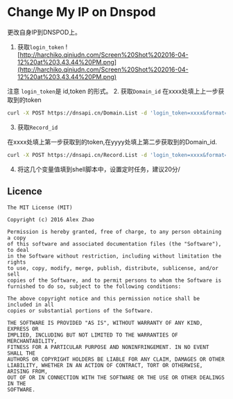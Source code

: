 # Change My IP on Dnspod

更改自身IP到DNSPOD上。

1. 获取`login_token`
![http://harchiko.qiniudn.com/Screen%20Shot%202016-04-12%20at%203.43.44%20PM.png](http://harchiko.qiniudn.com/Screen%20Shot%202016-04-12%20at%203.43.44%20PM.png)

注意 `login_token`是 id,token 的形式。
2. 获取`Domain_id`
在xxxx处填上上一步获取到的token
```bash
curl -X POST https://dnsapi.cn/Domain.List -d 'login_token=xxxx&format=json' | python -m json.tool
```
3. 获取`Record_id`

在xxxx处填上第一步获取到的token,在yyyy处填上第二步获取到的Domain_id.
```bash
curl -X POST https://dnsapi.cn/Record.List -d 'login_token=xxxx&format=json&domain_id=yyyy'|python -m json.tool
```

4. 将这几个变量值填到shell脚本中，设置定时任务，建议20分/

## Licence
```
The MIT License (MIT)

Copyright (c) 2016 Alex Zhao

Permission is hereby granted, free of charge, to any person obtaining a copy
of this software and associated documentation files (the "Software"), to deal
in the Software without restriction, including without limitation the rights
to use, copy, modify, merge, publish, distribute, sublicense, and/or sell
copies of the Software, and to permit persons to whom the Software is
furnished to do so, subject to the following conditions:

The above copyright notice and this permission notice shall be included in all
copies or substantial portions of the Software.

THE SOFTWARE IS PROVIDED "AS IS", WITHOUT WARRANTY OF ANY KIND, EXPRESS OR
IMPLIED, INCLUDING BUT NOT LIMITED TO THE WARRANTIES OF MERCHANTABILITY,
FITNESS FOR A PARTICULAR PURPOSE AND NONINFRINGEMENT. IN NO EVENT SHALL THE
AUTHORS OR COPYRIGHT HOLDERS BE LIABLE FOR ANY CLAIM, DAMAGES OR OTHER
LIABILITY, WHETHER IN AN ACTION OF CONTRACT, TORT OR OTHERWISE, ARISING FROM,
OUT OF OR IN CONNECTION WITH THE SOFTWARE OR THE USE OR OTHER DEALINGS IN THE
SOFTWARE.
```
